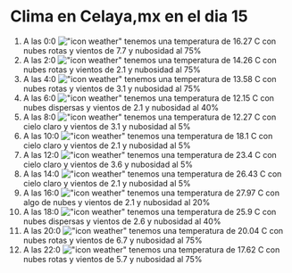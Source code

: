 # Clima en Celaya,mx en el dia 15

1. A las 0:0 !["icon weather"](http://openweathermap.org/img/w/04n.png) tenemos una temperatura de 16.27 C con nubes rotas y  vientos de 7.7 y nubosidad al 75%
1. A las 2:0 !["icon weather"](http://openweathermap.org/img/w/04n.png) tenemos una temperatura de 14.26 C con nubes rotas y  vientos de 2.1 y nubosidad al 75%
1. A las 4:0 !["icon weather"](http://openweathermap.org/img/w/04n.png) tenemos una temperatura de 13.58 C con nubes rotas y  vientos de 3.1 y nubosidad al 75%
1. A las 6:0 !["icon weather"](http://openweathermap.org/img/w/03n.png) tenemos una temperatura de 12.15 C con nubes dispersas y  vientos de 2.1 y nubosidad al 40%
1. A las 8:0 !["icon weather"](http://openweathermap.org/img/w/01d.png) tenemos una temperatura de 12.27 C con cielo claro y  vientos de 3.1 y nubosidad al 5%
1. A las 10:0 !["icon weather"](http://openweathermap.org/img/w/01d.png) tenemos una temperatura de 18.1 C con cielo claro y  vientos de 2.1 y nubosidad al 5%
1. A las 12:0 !["icon weather"](http://openweathermap.org/img/w/01d.png) tenemos una temperatura de 23.4 C con cielo claro y  vientos de 3.6 y nubosidad al 5%
1. A las 14:0 !["icon weather"](http://openweathermap.org/img/w/01d.png) tenemos una temperatura de 26.43 C con cielo claro y  vientos de 2.1 y nubosidad al 5%
1. A las 16:0 !["icon weather"](http://openweathermap.org/img/w/02d.png) tenemos una temperatura de 27.97 C con algo de nubes y  vientos de 2.1 y nubosidad al 20%
1. A las 18:0 !["icon weather"](http://openweathermap.org/img/w/03d.png) tenemos una temperatura de 25.9 C con nubes dispersas y  vientos de 2.6 y nubosidad al 40%
1. A las 20:0 !["icon weather"](http://openweathermap.org/img/w/04n.png) tenemos una temperatura de 20.04 C con nubes rotas y  vientos de 6.7 y nubosidad al 75%
1. A las 22:0 !["icon weather"](http://openweathermap.org/img/w/04n.png) tenemos una temperatura de 17.62 C con nubes rotas y  vientos de 5.7 y nubosidad al 75%
